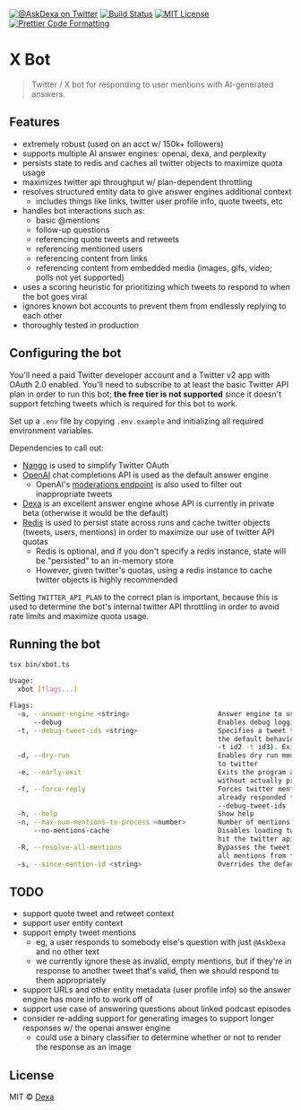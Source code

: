 <p>
  <a href="https://twitter.com/AskDexa"><img alt="@AskDexa on Twitter" src="https://img.shields.io/badge/twitter-@AskDexa-blue" /></a>
  <a href="https://github.com/dexaai/xbot/actions/workflows/test.yml"><img alt="Build Status" src="https://github.com/dexaai/xbot/actions/workflows/main.yml/badge.svg" /></a>
  <a href="https://github.com/dexaai/xbot/blob/main/license"><img alt="MIT License" src="https://img.shields.io/badge/license-MIT-blue" /></a>
  <a href="https://prettier.io"><img alt="Prettier Code Formatting" src="https://img.shields.io/badge/code_style-prettier-brightgreen.svg" /></a>
</p>

# X Bot <!-- omit from toc -->

> Twitter / X bot for responding to user mentions with AI-generated answers.

## Features

- extremely robust (used on an acct w/ 150k+ followers)
- supports multiple AI answer engines: openai, dexa, and perplexity
- persists state to redis and caches all twitter objects to maximize quota usage
- maximizes twitter api throughput w/ plan-dependent throttling
- resolves structured entity data to give answer engines additional context
  - includes things like links, twitter user profile info, quote tweets, etc
- handles bot interactions such as:
  - basic @mentions
  - follow-up questions
  - referencing quote tweets and retweets
  - referencing mentioned users
  - referencing content from links
  - referencing content from embedded media (images, gifs, video; polls not yet supported)
- uses a scoring heuristic for prioritizing which tweets to respond to when the bot goes viral
- ignores known bot accounts to prevent them from endlessly replying to each other
- thoroughly tested in production

## Configuring the bot

You'll need a paid Twitter developer account and a Twitter v2 app with OAuth 2.0 enabled. You'll need to subscribe to at least the basic Twitter API plan in order to run this bot; **the free tier is not supported** since it doesn't support fetching tweets which is required for this bot to work.

Set up a `.env` file by copying `.env.example` and initializing all required environment variables.

Dependencies to call out:

- [Nango](https://www.nango.dev) is used to simplify Twitter OAuth
- [OpenAI](https://platform.openai.com/overview) chat completions API is used as the default answer engine
  - OpenAI's [moderations endpoint](https://platform.openai.com/docs/guides/moderation) is also used to filter out inappropriate tweets
- [Dexa](https://dexa.ai) is an excellent answer engine whose API is currently in private beta (otherwise it would be the default)
- [Redis](https://redis.io) is used to persist state across runs and cache twitter objects (tweets, users, mentions) in order to maximize our use of twitter API quotas
  - Redis is optional, and if you don't specify a redis instance, state will be "persisted" to an in-memory store
  - However, given twitter's quotas, using a redis instance to cache twitter objects is highly recommended

Setting `TWITTER_API_PLAN` to the correct plan is important, because this is used to determine the bot's internal twitter API throttling in order to avoid rate limits and maximize quota usage.

## Running the bot

```bash
tsx bin/xbot.ts
```

```sh
Usage:
  xbot [flags...]

Flags:
  -a, --answer-engine <string>                      Answer engine to use (openai, dexa, or perplexity) (default: "openai")
      --debug                                       Enables debug logging
  -t, --debug-tweet-ids <string>                    Specifies a tweet to process instead of responding to mentions with
                                                    the default behavior. Multiple tweets ids can be specified (-t id1
                                                    -t id2 -t id3). Exits after processing the specified tweets.
  -d, --dry-run                                     Enables dry run mode, which will not tweet or make any POST requests
                                                    to twitter
  -e, --early-exit                                  Exits the program after resolving the first batch of mentions, but
                                                    without actually processing them or tweeting anything
  -f, --force-reply                                 Forces twitter mention validation to succeed, even if the bot has
                                                    already responded to a mention; very useful in combination with
                                                    --debug-tweet-ids
  -h, --help                                        Show help
  -n, --max-num-mentions-to-process <number>        Number of mentions to process per batch (default: 10)
      --no-mentions-cache                           Disables loading twitter mentions from the cache (which will always
                                                    hit the twitter api)
  -R, --resolve-all-mentions                        Bypasses the tweet mention cache and since mention id state to fetch
                                                    all mentions from the twitter api
  -s, --since-mention-id <string>                   Overrides the default since mention id
```

## TODO

- support quote tweet and retweet context
- support user entity context
- support empty tweet mentions
  - eg, a user responds to somebody else's question with just `@AskDexa` and no other text
  - we currently ignore these as invalid, empty mentions, but if they're in response to another tweet that's valid, then we should respond to them appropriately
- support URLs and other entity metadata (user profile info) so the answer engine has more info to work off of
- support use case of answering questions about linked podcast episodes
- consider re-adding support for generating images to support longer responses w/ the openai answer engine
  - could use a binary classifier to determine whether or not to render the response as an image

## License

MIT © [Dexa](https://dexa.ai)
